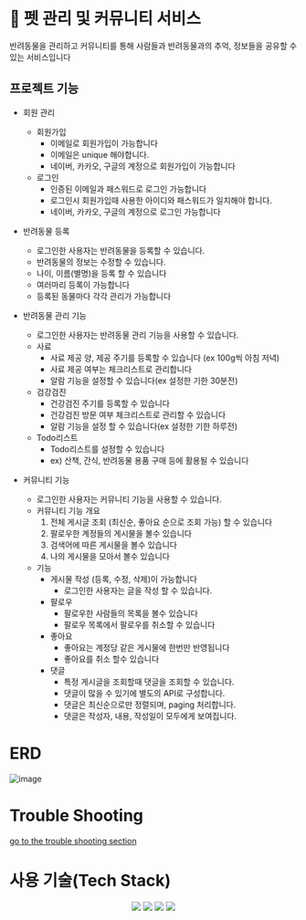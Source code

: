 # 🐶 펫 관리 및 커뮤니티 서비스
반려동물을 관리하고 커뮤니티를 통해 사람들과 반려동물과의 추억, 정보들을 공유할 수 있는 서비스입니다

## 프로젝트 기능
- 회원 관리
  - 회원가입
    - 이메일로 회원가입이 가능합니다
    - 이메일은 unique 해야합니다.
    - 네이버, 카카오, 구글의 계정으로 회원가입이 가능합니다
  - 로그인
    - 인증된 이메일과 패스워드로 로그인 가능합니다
    - 로그인시 회원가입때 사용한 아이디와 패스워드가 일치해야 합니다.
    - 네이버, 카카오, 구글의 계정으로 로그인 가능합니다

- 반려동물 등록
  - 로그인한 사용자는 반려동물을 등록할 수 있습니다.
  - 반려동물의 정보는 수정할 수 있습니다.
  - 나이, 이름(별명)을 등록 할 수 있습니다
  - 여러마리 등록이 가능합니다
  - 등록된 동물마다 각각 관리가 가능합니다
 
- 반려동물 관리 기능
  - 로그인한 사용자는 반려동물 관리 기능을 사용할 수 있습니다.
  - 사료
    - 사료 제공 양, 제공 주기를 등록할 수 있습니다 (ex 100g씩 아침 저녁)
    - 사료 제공 여부는 체크리스트로 관리합니다
    - 알람 기능을 설정할 수 있습니다(ex 설정한 기한 30분전)
  - 검강검진
    - 건강검진 주기를 등록할 수 있습니다
    - 건강검진 방문 여부 체크리스트로 관리할 수 있습니다
    - 알람 기능을 설정 할 수 있습니다(ex 설정한 기한 하루전)
  - Todo리스트
    - Todo리스트를 설정할 수 있습니다
    - ex) 산책, 간식, 반려동물 용품 구매 등에 활용될 수 있습니다
 
- 커뮤니티 기능
  - 로그인한 사용자는 커뮤니티 기능을 사용할 수 있습니다.
  - 커뮤니티 기능 개요
    1. 전체 게시글 조회 (최신순, 좋아요 순으로 조회 가능) 할 수 있습니다
    2. 팔로우한 계정들의 게시물을 볼수 있습니다
    3. 검색어에 따른 게시물을 볼수 있습니다
    4. 나의 게시물을 모아서 볼수 있습니다
  - 기능
    - 게시물 작성 (등록, 수정, 삭제)이 가능합니다
      - 로그인한 사용자는 글을 작성 할 수 있습니다.
    - 팔로우
      - 팔로우한 사람들의 목록을 볼수 있습니다
      - 팔로우 목록에서 팔로우를 취소할 수 있습니다
    - 좋아요
      - 좋아요는 계정당 같은 게시물에 한번만 반영됩니다
      - 좋아요를 취소 할수 있습니다
    - 댓글
      - 특정 게시글을 조회할때 댓글을 조회할 수 있습니다.
      - 댓글이 많을 수 있기에 별도의 API로 구성합니다.
      - 댓글은 최신순으로만 정렬되며, paging 처리합니다.
      - 댓글은 작성자, 내용, 작성일이 모두에게 보여집니다.
# ERD
![image](https://github.com/sungjin-create/PetProject/assets/49832261/b1da8e5e-bb13-467b-aa10-e0d859a185be)


# Trouble Shooting
[go to the trouble shooting section](https://github.com/sungjin-create/PetProject/blob/main/doc/TROUBLE_SHOOTING.md)

# 사용 기술(Tech Stack)
<div align=center> 
  <img src="https://img.shields.io/badge/java-007396?style=for-the-badge&logo=java&logoColor=white"> 
  <img src="https://img.shields.io/badge/mysql-4479A1?style=for-the-badge&logo=mysql&logoColor=white"> 
  <img src="https://img.shields.io/badge/spring-6DB33F?style=for-the-badge&logo=spring&logoColor=white"> 
  <img src="https://img.shields.io/badge/git-F05032?style=for-the-badge&logo=git&logoColor=white">
</div>
